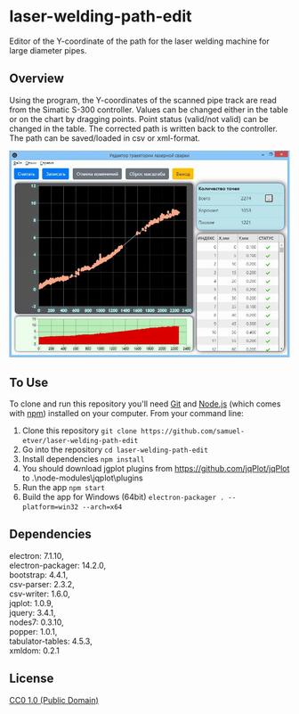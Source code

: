 # laser-welding-path-edit

Editor of the Y-coordinate of the path for the laser welding machine for large diameter pipes.

## Overview
Using the program, the Y-coordinates of the scanned pipe track are read from the Simatic S-300 controller.
Values can be changed either in the table or on the chart by dragging points.
Point status (valid/not valid) can be changed in the table.
The corrected path is written back to the controller.
The path can be saved/loaded in csv or xml-format.<br>

![](Screenshots/image1.jpg)

## To Use

To clone and run this repository you'll need [Git](https://git-scm.com) and [Node.js](https://nodejs.org/en/download/) (which comes with [npm](http://npmjs.com)) installed on your computer. From your command line: 

1. Clone this repository ```git clone https://github.com/samuel-etver/laser-welding-path-edit```
2. Go into the repository ```cd laser-welding-path-edit```
3. Install dependencies ```npm install```
4. You should download jgplot plugins from https://github.com/jqPlot/jqPlot to .\node-modules\jqplot\plugins
5. Run the app ```npm start```
6. Build the app for Windows (64bit) ```electron-packager . --platform=win32 --arch=x64```
  
## Dependencies

electron: 7.1.10,<br>
electron-packager: 14.2.0,<br>
bootstrap: 4.4.1,<br>
csv-parser: 2.3.2,<br>
csv-writer: 1.6.0,<br>
jqplot: 1.0.9,<br>
jquery: 3.4.1,<br>
nodes7: 0.3.10,<br>
popper: 1.0.1,<br>
tabulator-tables: 4.5.3,<br>
xmldom: 0.2.1<br>

## License

[CC0 1.0 (Public Domain)](./LICENSE)
 

